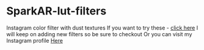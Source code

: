 # SparkAR-lut-filters
 Instagram color filter with dust textures
 If you want to try these - [click here](https://instagram.com/a/r/?effect_id=220662588950190)
 I will keep on adding new filters so be sure to checkout 
 Or you can visit my Instagram profile [Here](https://www.instagram.com/farziphotographer/)
 
